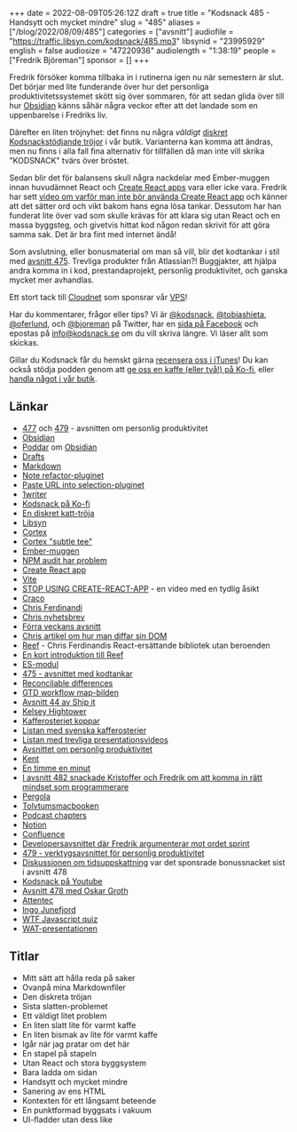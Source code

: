 +++
date = 2022-08-09T05:26:12Z
draft = true
title = "Kodsnack 485 - Handsytt och mycket mindre"
slug = "485"
aliases = ["/blog/2022/08/09/485"]
categories = ["avsnitt"]
audiofile = "https://traffic.libsyn.com/kodsnack/485.mp3"
libsynid = "23995929"
english = false
audiosize = "47220936"
audiolength = "1:38:19"
people = ["Fredrik Björeman"]
sponsor = []
+++

Fredrik försöker komma tillbaka in i rutinerna igen nu när semestern är slut. Det börjar med lite funderande över hur det personliga produktivitetssystemet skött sig över sommaren, för att sedan glida över till hur [Obsidian](https://obsidian.md/) känns såhär några veckor efter att det landade som en uppenbarelse i Fredriks liv.

Därefter en liten tröjnyhet: det finns nu några *väldigt* [diskret Kodsnackstödjande tröjor](https://kodsnack.myspreadshop.se/diskret+katt-A62ee75bbec7e3670c9e30092?productType=812&sellable=XyO9RjOnqaIrqjm7az8k-812-7&appearance=2) i vår butik. Varianterna kan komma att ändras, men nu finns i alla fall fina alternativ för tillfällen då man inte vill skrika "KODSNACK" tvärs över bröstet.

Sedan blir det för balansens skull några nackdelar med Ember-muggen innan huvudämnet React och [Create React apps](https://create-react-app.dev/) vara eller icke vara. Fredrik har sett [video om varför man inte bör använda Create React app](https://www.youtube.com/watch?v=7m14f0ZzMyY) och känner att det sätter ord och vikt bakom hans egna lösa tankar. Dessutom har han funderat lite över vad som skulle krävas för att klara sig utan React och en massa byggsteg, och givetvis hittat kod någon redan skrivit för att göra samma sak. Det är bra fint med internet ändå!

Som avslutning, eller bonusmaterial om man så vill, blir det kodtankar i stil med [avsnitt 475](https://kodsnack.se/475/). Trevliga produkter från Atlassian?! Buggjakter, att hjälpa andra komma in i kod, prestandaprojekt, personlig produktivitet, och ganska mycket mer avhandlas.

Ett stort tack till [Cloudnet](https://www.cloudnet.se) som sponsrar vår [VPS](https://en.wikipedia.org/wiki/Virtual_private_server)!

Har du kommentarer, frågor eller tips? Vi är [@kodsnack](https://www.twitter.com/kodsnack), [@tobiashieta](https://www.twitter.com/tobiashieta), [@oferlund](https://www.twitter.com/oferlund), och [@bjoreman](https://www.twitter.com/bjoreman) på Twitter, har en [sida på Facebook](https://www.facebook.com/kodsnack) och epostas på [info@kodsnack.se](mailto:info@kodsnack.se) om du vill skriva längre. Vi läser allt som skickas.

Gillar du Kodsnack får du hemskt gärna [recensera oss i iTunes](https://itunes.apple.com/se/podcast/kodsnack/id561631498?l=en)! Du kan också stödja podden genom att <a href="https://ko-fi.com/kodsnack" rel="payment">ge oss en kaffe (eller två!) på Ko-fi</a>, eller [handla något i vår butik](https://shop.spreadshirt.se/kodsnack/).

## Länkar ##
* [477](https://kodsnack.se/477/) och [479](https://kodsnack.se/479/) - avsnitten om personlig produktivitet
* [Obsidian](https://obsidian.md/)
* [Poddar](https://www.relay.fm/mpu/583) om [Obsidian](https://appstories.net/episodes/251)
* [Drafts](https://getdrafts.com/)
* [Markdown](https://daringfireball.net/projects/markdown/)
* [Note refactor-pluginet](https://github.com/lynchjames/note-refactor-obsidian)
* [Paste URL into selection-pluginet](https://github.com/denolehov/obsidian-url-into-selection)
* [1writer](https://1writerapp.com/)
* [Kodsnack på Ko-fi](https://ko-fi.com/kodsnack)
* [En diskret katt-tröja](https://kodsnack.myspreadshop.se/diskret+katt-A62ee75bbec7e3670c9e30092?productType=812&sellable=XyO9RjOnqaIrqjm7az8k-812-7&appearance=2)
* [Libsyn](https://en.wikipedia.org/wiki/Libsyn)
* [Cortex](https://www.relay.fm/cortex)
* [Cortex "subtle tee"](https://cottonbureau.com/p/W5WV6X/shirt/the-subtle-tee-and-sweater#/11766913/tee-men-standard-tee-midnight-navy-100percent-cotton-s)
* [Ember-muggen](https://ember.com/)
* [NPM audit har problem](https://overreacted.io/npm-audit-broken-by-design/)
* [Create React app](https://create-react-app.dev/)
* [Vite](https://vitejs.dev/)
* [STOP USING CREATE-REACT-APP](https://www.youtube.com/watch?v=7m14f0ZzMyY) - en video med en tydlig åsikt
* [Craco](https://github.com/dilanx/craco)
* [Chris Ferdinandi](https://twitter.com/chrisferdinandi)
* [Chris nyhetsbrev](https://gomakethings.com/)
* [Förra veckans avsnitt](https://kodsnack.se/484/)
* [Chris artikel om hur man diffar sin DOM](https://gomakethings.com/dom-diffing-with-vanilla-js/)
* [Reef](https://reefjs.com/) - Chris Ferdinandis React-ersättande bibliotek utan beroenden
* [En kort introduktion till Reef](https://gomakethings.com/mostly-vanilla-js-state-based-ui/)
* [ES-modul](https://hacks.mozilla.org/2018/03/es-modules-a-cartoon-deep-dive/)
* [475 - avsnittet med kodtankar](https://kodsnack.se/475/)
* [Reconcilable differences](https://www.relay.fm/rd/)
* [GTD workflow map-bilden](https://store.gettingthingsdone.com/GTD-Workflow-Map-p/40131.htm)
* [Avsnitt 44 av Ship it](https://changelog.com/shipit/44)
* [Kelsey Hightower](https://twitter.com/kelseyhightower)
* [Kafferosteriet koppar](https://kafferosterietkoppar.se/)
* [Listan med svenska kafferosterier](https://svenska-kafferosterier.rymdvarel.se/)
* [Listan med trevliga presentationsvideos](https://github.com/kodsnack/favorit-talks)
* [Avsnittet om personlig produktivitet](https://kodsnack.se/477/)
* [Kent](https://sv.wikipedia.org/wiki/Kent_%28musikgrupp%29)
* [En timme en minut](https://www.youtube.com/watch?v=66yt36UKbwM)
* [I avsnitt 482 snackade Kristoffer och Fredrik om att komma in rätt mindset som programmerare](https://kodsnack.se/482/)
* [Pergola](https://sv.wikipedia.org/wiki/Pergola)
* [Tolvtumsmacbooken](https://bjoreman.com/thoughts/macbook.html)
* [Podcast chapters](https://chaptersapp.com/)
* [Notion](https://en.wikipedia.org/wiki/Notion_%28productivity_software%29)
* [Confluence](https://en.wikipedia.org/wiki/Confluence_%28software%29)
* [Developersavsnittet där Fredrik argumenterar mot ordet sprint]()
* [479 - verktygsavsnittet för personlig produktivitet](https://kodsnack.se/479/)
* [Diskussionen om tidsuppskattning](https://kodsnack.se/478/) var det sponsrade bonussnacket sist i avsnitt 478
* [Kodsnack på Youtube](https://www.youtube.com/kodsnackpod)
* [Avsnitt 478 med Oskar Groth](https://kodsnack.se/478/)
* [Attentec](https://www.attentec.se/)
* [Ingo Junefjord](https://www.linkedin.com/in/ingo-junefjord-8aa16918b/)
* [WTF Javascript quiz](https://wtf-js-quiz.netlify.app/)
* [WAT-presentationen](https://www.destroyallsoftware.com/talks/wat)

## Titlar ##
* Mitt sätt att hålla reda på saker
* Ovanpå mina Markdownfiler
* Den diskreta tröjan
* Sista slatten-problemet
* Ett väldigt litet problem
* En liten slatt lite för varmt kaffe
* En liten bismak av lite för varmt kaffe
* Igår när jag pratar om det här
* En stapel på stapeln
* Utan React och stora byggsystem
* Bara ladda om sidan
* Handsytt och mycket mindre
* Sanering av ens HTML
* Kontexten för ett långsamt beteende
* En punktformad byggsats i vakuum
* UI-fladder utan dess like